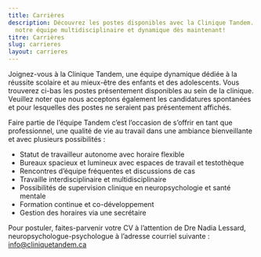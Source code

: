 ```yaml
---
title: Carrières
description: Découvrez les postes disponibles avec la Clinique Tandem. Joignez
  notre équipe multidisciplinaire et dynamique dès maintenant!
titre: Carrières
slug: carrieres
layout: carrieres
---
```

Joignez-vous à la Clinique Tandem, une équipe dynamique dédiée à la réussite scolaire et au mieux-être des enfants et des adolescents. Vous trouverez ci-bas les postes présentement disponibles au sein de la clinique. Veuillez noter que nous acceptons également les candidatures spontanées et pour lesquelles des postes ne seraient pas présentement affichés.

Faire partie de l’équipe Tandem c’est l’occasion de s’offrir en tant que professionnel, une qualité de vie au travail dans une ambiance bienveillante et avec plusieurs possibilités : 

* Statut de travailleur autonome avec horaire flexible
* Bureaux spacieux et lumineux avec espaces de travail et testothèque
* Rencontres d’équipe fréquentes et discussions de cas 
* Travaille interdisciplinaire et multidisciplinaire
* Possibilités de supervision clinique en neuropsychologie et santé mentale
* Formation continue et co-développement
* Gestion des horaires via une secrétaire

Pour postuler, faites-parvenir votre CV à l’attention de Dre Nadia Lessard, neuropsychologue-psychologue à l’adresse courriel suivante : info@cliniquetandem.ca